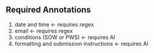 ## Required Annotations
1. date and time <- requires regex
2. email <- requires regex
3. conditions (SOW or PWS) <- requires AI
4. formatting and submission instructions <- requires AI